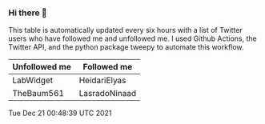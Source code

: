 ### Hi there 👋

This table is automatically updated every six hours with a list of Twitter users who have followed me and unfollowed me. I used Github Actions, the Twitter API, and the python package tweepy to automate this workflow.

| Unfollowed me |  Followed me |
| --- | --- |
|LabWidget|HeidariElyas|
|TheBaum561|LasradoNinaad|
Tue Dec 21 00:48:39 UTC 2021
